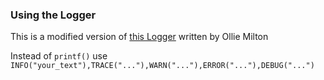 ### Using the Logger
This is a modified version of [this Logger](https://os.mbed.com/users/ollie8/code/Logger/) written by Ollie Milton 

Instead of `printf()` use `INFO("your_text"),TRACE("..."),WARN("..."),ERROR("..."),DEBUG("...")` 